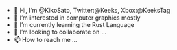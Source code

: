 - 👋 Hi, I’m @KikoSato, Twitter:@Keeks, Xbox:@KeeksTag
- 👀 I’m interested in computer graphics mostly
- 🌱 I’m currently learning the Rust Language
- 💞️ I’m looking to collaborate on ...
- 📫 How to reach me ...

<!---
KikoSato/KikoSato is a ✨ special ✨ repository because its `README.md` (this file) appears on your GitHub profile.
You can click the Preview link to take a look at your changes.
--->
